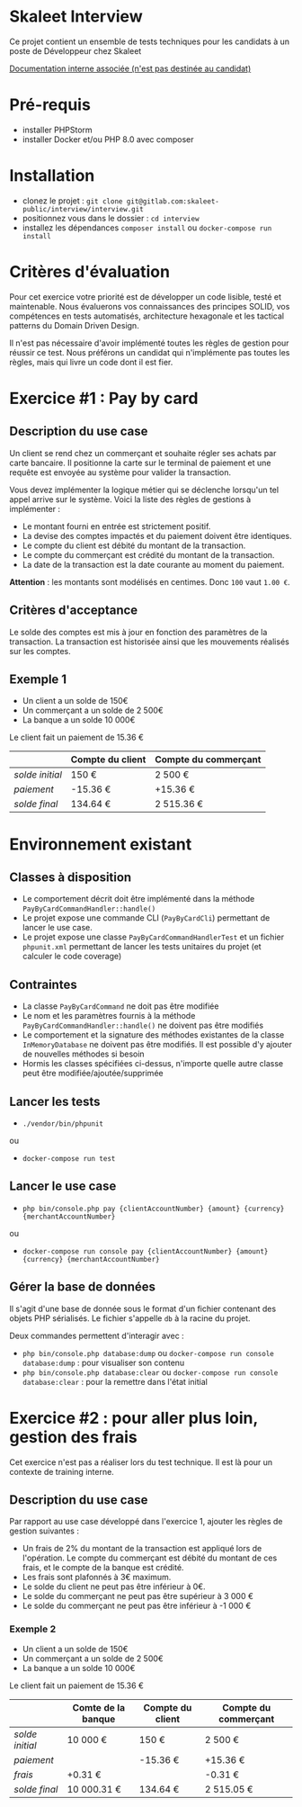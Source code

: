 # Skaleet Interview

Ce projet contient un ensemble de tests techniques pour les candidats à un poste de Développeur chez Skaleet

[Documentation interne associée (n'est pas destinée au candidat)](https://tagpay.atlassian.net/wiki/spaces/RD/pages/2526445703/Interview+d+veloppeur)


# Pré-requis

- installer PHPStorm
- installer Docker et/ou PHP 8.0 avec composer

# Installation

- clonez le projet : `git clone git@gitlab.com:skaleet-public/interview/interview.git`
- positionnez vous dans le dossier : `cd interview`
- installez les dépendances `composer install` ou `docker-compose run install`

# Critères d'évaluation

Pour cet exercice votre priorité est de développer un code lisible, testé et maintenable.
Nous évaluerons vos connaissances des principes SOLID, vos compétences en tests automatisés, architecture hexagonale et les tactical patterns du Domain Driven Design.

Il n'est pas nécessaire d'avoir implémenté toutes les règles de gestion pour réussir ce test.
Nous préférons un candidat qui n'implémente pas toutes les règles, mais qui livre un code dont il est fier.



# Exercice #1 :  Pay by card

## Description du use case

Un client se rend chez un commerçant et souhaite régler ses achats par carte bancaire.
Il positionne la carte sur le terminal de paiement et une requête est envoyée au système pour valider la transaction.

Vous devez implémenter la logique métier qui se déclenche lorsqu'un tel appel arrive sur le système.
Voici la liste des règles de gestions à implémenter :
- Le montant fourni en entrée est strictement positif.
- La devise des comptes impactés et du paiement doivent être identiques.
- Le compte du client est débité du montant de la transaction.
- Le compte du commerçant est crédité du montant de la transaction.
- La date de la transaction est la date courante au moment du paiement.

**Attention** : les montants sont modélisés en centimes. Donc `100` vaut `1.00 €`.

## Critères d'acceptance

Le solde des comptes est mis à jour en fonction des paramètres de la transaction.
La transaction est historisée ainsi que les mouvements réalisés sur les comptes.

## Exemple 1

- Un client a un solde de 150€
- Un commerçant a un solde de 2 500€
- La banque a un solde 10 000€

Le client fait un paiement de 15.36 €

|                 | Compte du client | Compte du commerçant |
|-----------------|------------------|----------------------|
| *solde initial* | 150 €            | 2 500 €              |
| *paiement*      | -15.36 €         | +15.36 €             |
| *solde final*   | 134.64 €         | 2 515.36 €           |


# Environnement existant

## Classes à disposition
- Le comportement décrit doit être implémenté dans la méthode `PayByCardCommandHandler::handle()`
- Le projet expose une commande CLI  (`PayByCardCli`) permettant de lancer le use case.
- Le projet expose une classe `PayByCardCommandHandlerTest` et un fichier `phpunit.xml` permettant de lancer les tests unitaires du projet (et calculer le code coverage)


## Contraintes
- La classe `PayByCardCommand` ne doit pas être modifiée
- Le nom et les paramètres fournis à la méthode `PayByCardCommandHandler::handle()` ne doivent pas être modifiés
- Le comportement et la signature des méthodes existantes de la classe `InMemoryDatabase` ne doivent pas être modifiés. Il est possible d'y ajouter de nouvelles méthodes si besoin
- Hormis les classes spécifiées ci-dessus, n'importe quelle autre classe peut être modifiée/ajoutée/supprimée


## Lancer les tests

- `./vendor/bin/phpunit`

ou

- `docker-compose run test`

## Lancer le use case

- `php bin/console.php pay {clientAccountNumber} {amount} {currency} {merchantAccountNumber}`

ou

- `docker-compose run console pay {clientAccountNumber} {amount} {currency} {merchantAccountNumber}`

## Gérer la base de données
Il s'agit d'une base de donnée sous le format d'un fichier contenant des objets PHP sérialisés.
Le fichier s'appelle `db` à la racine du projet.

Deux commandes permettent d'interagir avec :
- `php bin/console.php database:dump` ou `docker-compose run console database:dump` : pour visualiser son contenu
- `php bin/console.php database:clear` ou `docker-compose run console database:clear` : pour la remettre dans l'état initial


# Exercice #2 : pour aller plus loin, gestion des frais
Cet exercice n'est pas a réaliser lors du test technique.
Il est là pour un contexte de training interne.

## Description du use case

Par rapport au use case développé dans l'exercice 1, ajouter les règles de gestion suivantes :

- Un frais de 2% du montant de la transaction est appliqué lors de l'opération. Le compte du commerçant est débité du
  montant de ces frais, et le compte de la banque est crédité.
- Les frais sont plafonnés à 3€ maximum.
- Le solde du client ne peut pas être inférieur à 0€.
- Le solde du commerçant ne peut pas être supérieur à 3 000 €
- Le solde du commerçant ne peut pas être inférieur à -1 000 €

### Exemple 2

- Un client a un solde de 150€
- Un commerçant a un solde de 2 500€
- La banque a un solde 10 000€

Le client fait un paiement de 15.36 €

|                 | Comte de la banque | Compte du client | Compte du commerçant |
|-----------------|--------------------|------------------|----------------------|
| *solde initial* | 10 000 €           | 150 €            | 2 500 €              |
| *paiement*      |                    | -15.36 €         | +15.36 €             |
| *frais*         | +0.31 €            |                  | -0.31 €              |
| *solde final*   | 10 000.31 €        | 134.64 €         | 2 515.05 €           |
